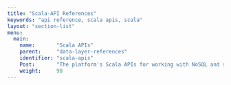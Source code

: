 ```yaml
---
title: "Scala-API References"
keywords: "api reference, scala apis, scala"
layout: "section-list"
menu:
  main:
    name:       "Scala APIs"
    parent:     "data-layer-references"
    identifier: "scala-apis"
    Post:       "The platform's Scala APIs for working with NoSQL and stream data and simple objects (files)"
    weight:     90
---
```


